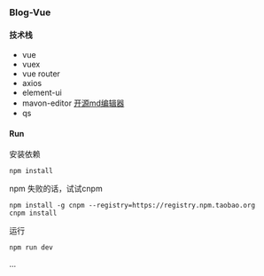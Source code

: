 ### Blog-Vue

#### 技术栈

* vue
* vuex
* vue router
* axios
* element-ui
* mavon-editor  [开源md编辑器](https://github.com/hinesboy/mavonEditor)
* qs

#### Run

安装依赖
```
npm install
```
npm 失败的话，试试cnpm 
```
npm install -g cnpm --registry=https://registry.npm.taobao.org
cnpm install
```
运行
```
npm run dev
```

...

